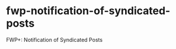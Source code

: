 fwp-notification-of-syndicated-posts
====================================

FWP+: Notification of Syndicated Posts
